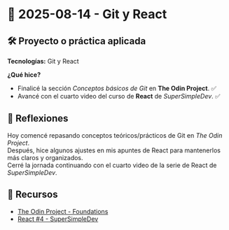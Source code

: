 # 📅 2025-08-14 - Git y React

## 🛠️ Proyecto o práctica aplicada

**Tecnologías:** Git y React

**¿Qué hice?**

- Finalicé la sección *Conceptos básicos de Git* en **The Odin Project**. ✅  
- Avancé con el cuarto video del curso de **React** de *SuperSimpleDev*. ✅  

## 💭 Reflexiones

Hoy comencé repasando conceptos teóricos/prácticos de Git en *The Odin Project*.  
Después, hice algunos ajustes en mis apuntes de React para mantenerlos más claros y organizados.  
Cerré la jornada continuando con el cuarto video de la serie de React de *SuperSimpleDev*.  

## 🔗 Recursos

- [The Odin Project - Foundations](https://www.theodinproject.com/paths/foundations/courses/foundations)  
- [React #4 - SuperSimpleDev](https://www.youtube.com/watch?v=Mra4RGb-Exc&t=1629s)

